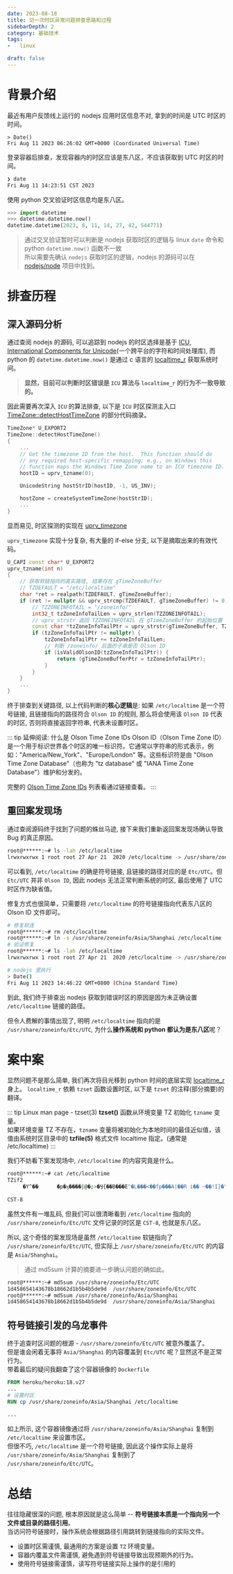 ```yaml
---
date: 2023-08-18
title: 记一次时区异常问题排查思路和过程
sidebarDepth: 2
category: 基础技术
tags:
-   linux

draft: false
---
```


# 背景介绍

最近有用户反馈线上运行的 nodejs 应用时区信息不对, 拿到的时间是 UTC 时区的时间。

```node
> Date()
Fri Aug 11 2023 06:26:02 GMT+0000 (Coordinated Universal Time)
```

登录容器后排查，发现容器内的时区应该是东八区，不应该获取到 UTC 时区的时间。

```bash
❯ date
Fri Aug 11 14:23:51 CST 2023
```

使用 python 交叉验证时区信息均是东八区。
```python
>>> import datetime
>>> datetime.datetime.now()
datetime.datetime(2023, 8, 11, 14, 27, 42, 544771)
```

> 通过交叉验证暂时可以判断是 nodejs 获取时区的逻辑与 linux `date` 命令和 python `datetime.now()` 函数不一致   
> 所以需要先确认 `nodejs` 获取时区的逻辑，nodejs 的源码可以在 [nodejs/node](https://github.com/nodejs/node) 项目中找到。
# 排查历程
## 深入源码分析

通过查阅 nodejs 的源码, 可以追踪到 nodejs 的时区选择是基于 [ICU, International Components for Unicode](https://github.com/nodejs/node/tree/main/deps/icu-small)(一个跨平台的字符和时间处理库), 而 python 的  `datetime.datetime.now()` 是通过 c 语言的 [localtime_r](https://github.com/python/cpython/blob/main/Modules/_datetimemodule.c#L5120) 获取系统时间。

> **显然，目前可以判断时区错误是 `ICU` 算法与 `localtime_r` 的行为不一致导致的。**

因此需要再次深入 `ICU` 的算法排查, 以下是 `ICU` 时区探测主入口 [TimeZone::detectHostTimeZone](https://github.com/nodejs/node/blob/main/deps/icu-small/source/i18n/timezone.cpp#L457) 的部分代码摘录。

```cpp
TimeZone* U_EXPORT2
TimeZone::detectHostTimeZone()
{
    ...
    // Get the timezone ID from the host.  This function should do
    // any required host-specific remapping; e.g., on Windows this
    // function maps the Windows Time Zone name to an ICU timezone ID.
    hostID = uprv_tzname(0);

    UnicodeString hostStrID(hostID, -1, US_INV);

    hostZone = createSystemTimeZone(hostStrID);
    ...
}
```

显而易见, 时区探测的实现在 [uprv_timezone](https://github.com/nodejs/node/blob/main/deps/icu-small/source/common/putil.cpp#L647)

`uprv_timezone` 实现十分复杂, 有大量的 if-else 分支, 以下是摘取出来的有效代码。


```cpp
U_CAPI const char* U_EXPORT2
uprv_tzname(int n)
{
    // 获取软链指向的真实路径, 结果存在 gTimeZoneBuffer
    // TZDEFAULT = "/etc/localtime"
    char *ret = realpath(TZDEFAULT, gTimeZoneBuffer);
    if (ret != nullptr && uprv_strcmp(TZDEFAULT, gTimeZoneBuffer) != 0) {
        // TZZONEINFOTAIL = "/zoneinfo/"
        int32_t tzZoneInfoTailLen = uprv_strlen(TZZONEINFOTAIL);
        // uprv_strstr 返回 TZZONEINFOTAIL 在 gTimeZoneBuffer 的起始位置
        const char *tzZoneInfoTailPtr = uprv_strstr(gTimeZoneBuffer, TZZONEINFOTAIL);
        if (tzZoneInfoTailPtr != nullptr) {
            tzZoneInfoTailPtr += tzZoneInfoTailLen;
            // 判断 /zoneinfo/ 后面的子串是否 Olson ID
            if (isValidOlsonID(tzZoneInfoTailPtr)) {
                return (gTimeZoneBufferPtr = tzZoneInfoTailPtr);
            }
        }
    }
    ...
}
```

终于排查到关键路径, 以上代码判断的**核心逻辑**是: 如果 `/etc/localtime` 是一个符号链接, 且链接指向的路径符合 `Olson ID` 的规则, 那么将会使用该 `Olson ID` 代表的时区, 否则将直接返回字符串, 代表未设置时区。

::: tip 延伸阅读: 什么是 Olson Time Zone IDs
Olson ID（Olson Time Zone ID）是一个用于标识世界各个时区的唯一标识符。它通常以字符串的形式表示，例如："America/New_York"、"Europe/London" 等。这些标识符是由 "Olson Time Zone Database"（也称为 "tz database" 或 "IANA Time Zone Database"）维护和分发的。

完整的 [Olson Time Zone IDs](https://docs.poly.com/bundle/trio-ag-5-9-3-AA/page/r2732735.html) 列表看通过链接查看。
:::

## 重回案发现场
通过查阅源码终于找到了问题的蛛丝马迹, 接下来我们重新返回案发现场确认导致 Bug 的真正原因。

```bash
root@******:~# ls -lah /etc/localtime
lrwxrwxrwx 1 root root 27 Apr 21  2020 /etc/localtime -> /usr/share/zoneinfo/Etc/UTC
```

可以看到, `/etc/localtime` 的确是符号链接, 且链接的路径对应的是 `Etc/UTC`。但 `Etc/UTC` 并非 `Olson ID`, 因此 nodejs 无法正常判断系统的时区, 最后使用了 UTC 时区作为缺省值。

修复方式也很简单，只需要将 `/etc/localtime` 的符号链接指向代表东八区的 Olson ID 文件即可。

```bash
# 修复软连
root@******:~# rm /etc/localtime
root@******:~# ln -s /usr/share/zoneinfo/Asia/Shanghai /etc/localtime
# 验证修复
root@******:~# ls -lah /etc/localtime
lrwxrwxrwx 1 root root 27 Apr 21  2020 /etc/localtime -> /usr/share/zoneinfo/Asia/Shanghai

# nodejs 里执行
> Date()
Fri Aug 11 2023 14:46:22 GMT+0800 (China Standard Time)
```

到此, 我们终于排查出 nodejs 获取到错误时区的原因是因为未正确设置 `/etc/localtime` 链接的路径。   

但令人费解的事情出现了, 明明 `/etc/localtime` 指向的是 `/usr/share/zoneinfo/Etc/UTC`, 为什么**操作系统和 python 都认为是东八区**呢？

# 案中案

显然问题不是那么简单, 我们再次将目光移到 python 时间的底层实现 [localtime_r](https://linux.die.net/man/3/localtime_r) 身上。
`localtime_r` 依赖 `tzset` 函数设置时区, 以下是 `tzset` 的注释(部分摘要)的翻译。

::: tip Linux man page - tzset(3)
**tzset()** 函数从环境变量 TZ 初始化 `tzname` 变量。   
如果环境变量 TZ 不存在，`tzname` 变量将被初始化为本地时间的最佳近似值，该值由系统时区目录中的 **tzfile(5)** 格式文件 localtime 指定。(通常是 /etc/localtime)
:::

我们不妨看下案发现场中, `/etc/localtime` 的内容究竟是什么。

```bash
root@******:~# cat /etc/localtime
TZif2
     �Y^��      �p�ӽ����|@�;>�Ӌ{��B���E"�L���<��fp���A|��R i�� ~��!I}�"g� #)_�$G� %|&'e &�^(G (�@q�~�pLMTCDTCSTTZif2
                                                                                                                    �����~6C)�����Y^������ �p�����ӽ������������|@�����;>�����Ӌ{������B�������E"�����L�������<������fp�����������A|��R i�� ~��!I}�"g� #)_�$G� %|&'e &�^(G (�@q�~�pLMTCDTCST
CST-8
```

虽然文件有一堆乱码, 但我们可以很清晰看到 `/etc/localtime` 指向的 `/usr/share/zoneinfo/Etc/UTC` 文件记录的时区是 `CST-8`, 也就是东八区。   

所以, 这个奇怪的案发现场是虽然 `/etc/localtime` 软链指向了 `/usr/share/zoneinfo/Etc/UTC`, 但实际上 `/usr/share/zoneinfo/Etc/UTC` 的内容是 `Asia/Shanghai`。   

> 通过 md5sum 计算的摘要进一步确认问题的确如此。
```bash
root@******:~# md5sum /usr/share/zoneinfo/Etc/UTC
1d458654143678b18662d1b5b4b5de9d  /usr/share/zoneinfo/Etc/UTC
root@******:~# md5sum /usr/share/zoneinfo/Asia/Shanghai 
1d458654143678b18662d1b5b4b5de9d  /usr/share/zoneinfo/Asia/Shanghai
```

## 符号链接引发的乌龙事件

终于追查时区问题的根源 - `/usr/share/zoneinfo/Etc/UTC` 被意外覆盖了。   
但是谁会闲着无事将 `Asia/Shanghai` 的内容覆盖到 `Etc/UTC` 呢？显然这不是正常行为。   
带着最后的疑问我翻查了这个容器镜像的 `Dockerfile`

```dockerfile
FROM heroku/heroku:18.v27
...
# 设置时区
RUN cp /usr/share/zoneinfo/Asia/Shanghai /etc/localtime

...
```

如上所示, 这个容器镜像通过将 `/usr/share/zoneinfo/Asia/Shanghai` 复制到 `/etc/localtime` 来设置市区。   
但很不巧, `/etc/localtime` 是一个符号链接, 因此这个操作实际上是将 `/usr/share/zoneinfo/Asia/Shanghai` 复制到了 `/usr/share/zoneinfo/Etc/UTC`。

# 总结
往往隐藏很深的问题, 根本原因就是这么简单 -- **符号链接本质是一个指向另一个文件或目录的路径引用**。   
当访问符号链接时，操作系统会根据路径引用跳转到链接指向的实际文件。

- 设置时区需谨慎, 最通用的方案是设置 `TZ` 环境变量。
- 容器内覆盖文件需谨慎, 避免遇到符号链接导致出现预期外的行为。
- 使用符号链接需谨慎，读写符号链接实际上操作的是引用的